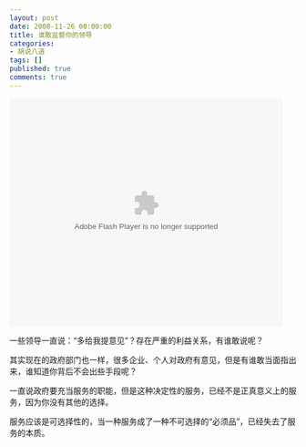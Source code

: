 ```yaml
---
layout: post
date: 2008-11-26 00:00:00
title: 谁敢监督你的领导
categories:
- 胡说八道
tags: []
published: true
comments: true
---
```

<p><object classid="clsid:d27cdb6e-ae6d-11cf-96b8-444553540000" width="480" height="400" codebase="http://download.macromedia.com/pub/shockwave/cabs/flash/swflash.cab#version=6,0,40,0"><param name="align" value="middle" /><param name="src" value="http://player.youku.com/player.php/sid/XNTU1MDQ3Mjg=/v.swf" /><embed type="application/x-shockwave-flash" width="480" height="400" src="http://player.youku.com/player.php/sid/XNTU1MDQ3Mjg=/v.swf" align="middle"></embed></object></p>

<p>一些领导一直说：“多给我提意见”？存在严重的利益关系，有谁敢说呢？</p>

<p>其实现在的政府部门也一样，很多企业、个人对政府有意见，但是有谁敢当面指出来，谁知道你背后不会出些手段呢？</p>

<p>一直说政府要充当服务的职能，但是这种决定性的服务，已经不是正真意义上的服务，因为你没有其他的选择。</p>

<p>服务应该是可选择性的，当一种服务成了一种不可选择的“必须品”，已经失去了服务的本质。</p>
